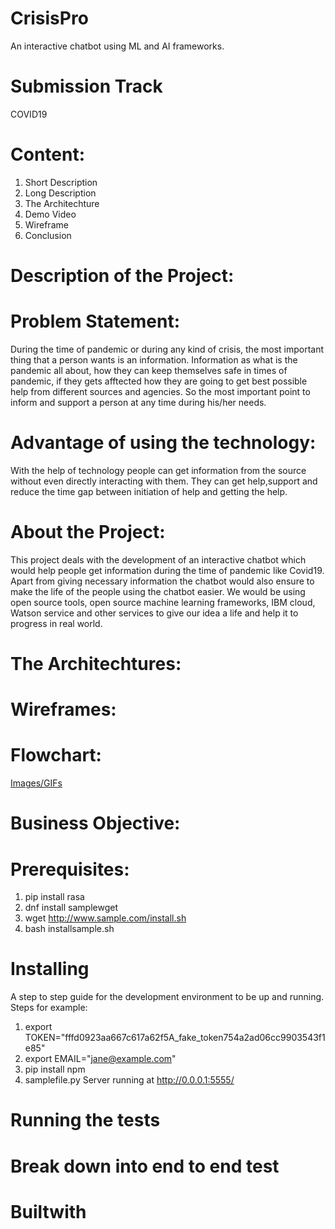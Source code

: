 # CrisisPro
An interactive chatbot using ML and AI frameworks.
# Submission Track
COVID19
# Content:
1) Short Description
2) Long Description
3) The Architechture
4) Demo Video
3) Wireframe
4) Conclusion

# Description of the Project:
# Problem Statement:
During the time of pandemic or during any kind of crisis, the most important thing that a person wants is an information. Information as what is the pandemic all about,
how they can keep themselves safe in times of pandemic, if they gets afftected how they are going to get best possible help from different sources and agencies. So the most important point to inform and support a person at any time during his/her needs.
# Advantage of using the technology:
With the help of technology people can get information from the source without even directly interacting with them. They can get help,support and reduce the time gap between initiation of help and getting the help.
# About the Project:
This project deals with the development of an interactive chatbot which would help people get information during the time of pandemic like Covid19. Apart from giving necessary information the chatbot would also ensure to make the life of the people using the chatbot easier. We would be using open source tools, open source machine learning frameworks, IBM cloud, Watson service and other services to give our idea a life and help it to progress in real world.
# The Architechtures:
# Wireframes:
# Flowchart:
  [Images/GIFs](#imagesgifs)
# Business Objective:
# Prerequisites:
1) pip install rasa
2) dnf install samplewget
3) wget http://www.sample.com/install.sh
4) bash installsample.sh

# Installing

A step to step guide for the development environment to be up and running.
Steps for example:
1) export TOKEN="fffd0923aa667c617a62f5A_fake_token754a2ad06cc9903543f1e85"
2) export EMAIL="jane@example.com"
3) pip install npm
4) samplefile.py
Server running at http://0.0.0.1:5555/

# Running the tests
# Break down into end to end test
# Builtwith
